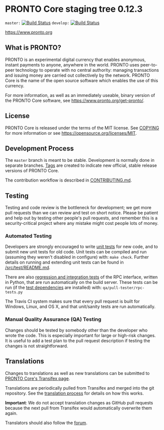 PRONTO Core staging tree 0.12.3
===============================

`master:` [![Build Status](https://travis-ci.org/prontopay/pronto.svg?branch=master)](https://travis-ci.org/prontopay/pronto) `develop:` [![Build Status](https://travis-ci.org/prontopay/pronto.svg?branch=develop)](https://travis-ci.org/prontopay/pronto/branches)

https://www.pronto.org


What is PRONTO?
----------------

PRONTO is an experimental digital currency that enables anonymous, instant
payments to anyone, anywhere in the world. PRONTO uses peer-to-peer technology
to operate with no central authority: managing transactions and issuing money
are carried out collectively by the network. PRONTO Core is the name of the open
source software which enables the use of this currency.

For more information, as well as an immediately useable, binary version of
the PRONTO Core software, see https://www.pronto.org/get-pronto/.


License
-------

PRONTO Core is released under the terms of the MIT license. See [COPYING](COPYING) for more
information or see https://opensource.org/licenses/MIT.

Development Process
-------------------

The `master` branch is meant to be stable. Development is normally done in separate branches.
[Tags](https://github.com/prontopay/pronto/tags) are created to indicate new official,
stable release versions of PRONTO Core.

The contribution workflow is described in [CONTRIBUTING.md](CONTRIBUTING.md).

Testing
-------

Testing and code review is the bottleneck for development; we get more pull
requests than we can review and test on short notice. Please be patient and help out by testing
other people's pull requests, and remember this is a security-critical project where any mistake might cost people
lots of money.

### Automated Testing

Developers are strongly encouraged to write [unit tests](src/test/README.md) for new code, and to
submit new unit tests for old code. Unit tests can be compiled and run
(assuming they weren't disabled in configure) with: `make check`. Further details on running
and extending unit tests can be found in [/src/test/README.md](/src/test/README.md).

There are also [regression and integration tests](/qa) of the RPC interface, written
in Python, that are run automatically on the build server.
These tests can be run (if the [test dependencies](/qa) are installed) with: `qa/pull-tester/rpc-tests.py`

The Travis CI system makes sure that every pull request is built for Windows, Linux, and OS X, and that unit/sanity tests are run automatically.

### Manual Quality Assurance (QA) Testing

Changes should be tested by somebody other than the developer who wrote the
code. This is especially important for large or high-risk changes. It is useful
to add a test plan to the pull request description if testing the changes is
not straightforward.

Translations
------------

Changes to translations as well as new translations can be submitted to
[PRONTO Core's Transifex page](https://www.transifex.com/projects/p/pronto/).

Translations are periodically pulled from Transifex and merged into the git repository. See the
[translation process](doc/translation_process.md) for details on how this works.

**Important**: We do not accept translation changes as GitHub pull requests because the next
pull from Transifex would automatically overwrite them again.

Translators should also follow the [forum](https://www.pronto.org/forum/topic/pronto-worldwide-collaboration.88/).
